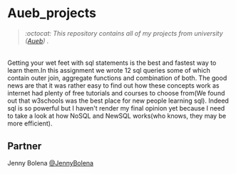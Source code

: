 # Aueb_projects
> ###### :octocat: This repository contains all of my projects from university ([Aueb](https://www.aueb.gr/)) .

Getting your wet feet with sql statements is the best and fastest way to learn them.In this assignment we wrote 12 sql queries some of which contain outer join, aggregate functions and combination of both. The good news are that it was rather easy to find out how these concepts work as internet had plenty of free tutorials and courses to choose from(We found out that w3schools was the best place for new people learning sql).
Indeed sql is so powerful but I haven't render my final opinion yet because I need to take a look at how NoSQL and NewSQL works(who knows, they may be more efficient).


## Partner
Jenny Bolena [@JennyBolena](https://github.com/jennybolena)
